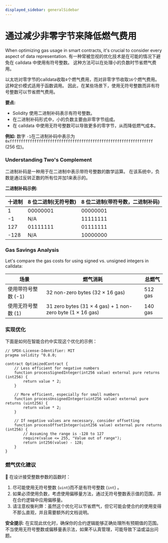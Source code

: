 ```yaml
---
displayed_sidebar: generalSidebar
---
```


# 通过减少非零字节来降低燃气费用

When optimizing gas usage in smart contracts, it's crucial to consider every aspect of data representation. 有一种常被忽视的优化技术是在可能的情况下避免在 calldata 中使用有符号整数。 这种方法可以在处理小的负数时节省燃气费用。

以太坊对零字节的calldata收取`4`个燃气费用，而对非零字节收取`16`个燃气费用。 这种定价模式适用于函数调用。 因此，在某些场景下，使用无符号整数而非有符号整数可以节省燃气费用。

**要点:**

- Solidity 使用二进制补码表示有符号整数。
- 在二进制补码形式中，小的负数主要由非零字节组成。
- 在 calldata 中使用无符号整数可以导致更多的零字节，从而降低燃气成本。

**例如:**
数字 `-1`在二进制补码中表示为`0xffffffffffffffffffffffffffffffffffffffffffffffffffffffffffffffff` (256 位)。

### Understanding Two's Complement

二进制补码是一种用于在二进制中表示带符号整数的数学运算。 在该系统中，负数是通过反转正数的所有位并加1来表示的。

**二进制补码示例:**

| 十进制  | 8 位二进制(无符号数) | 8 位二进制(带符号数，二进制补码) |
| ---- | ------------------------------- | ------------------------------------- |
| 1    | 00000001                        | 00000001                              |
| -1   | N/A                             | 11111111                              |
| 127  | 01111111                        | 01111111                              |
| -128 | N/A                             | 10000000                              |

### Gas Savings Analysis

Let's compare the gas costs for using signed vs. unsigned integers in calldata:

| 场景                              | 燃气消耗                                                                                            | 总燃气     |
| ------------------------------- | ----------------------------------------------------------------------------------------------- | ------- |
| 使用带符号整数 (-1) | 32 non-zero bytes (32 × 16 gas)                                              | 512 gas |
| 使用无符号整数 (1)  | 31 zero bytes (31 × 4 gas) + 1 non-zero byte (1 × 16 gas) | 140 gas |

### 实现优化

下面是如何在智能合约中实现这个优化的示例：

```solidity
// SPDX-License-Identifier: MIT
pragma solidity ^0.8.0;

contract OptimizedContract {
    // Less efficient for negative numbers
    function processSignedInteger(int256 value) external pure returns (int256) {
        return value * 2;
    }

    // More efficient, especially for small numbers
    function processUnsignedInteger(uint256 value) external pure returns (uint256) {
        return value * 2;
    }

    // If negative values are necessary, consider offsetting
    function processOffsetInteger(uint256 value) external pure returns (int256) {
        // Assuming the range is -128 to 127
        require(value <= 255, "Value out of range");
        return int256(value) - 128;
    }
}
```

### 燃气优化建议

🌟 在设计接受整数参数的函数时：

1. 尽可能使用无符号整数 (`uint`)而不是有符号整数 (`int`) 。
2. 如果必须使用负数，考虑使用偏移量方法，通过无符号整数表示值的范围，并在合约逻辑中应用偏移量。
3. 请注意权衡利弊：虽然这个优化可以节省燃气，但它可能会使合约的使用变得不那么直观，并且需要额外的文档说明。

**安全提示**: 在实现此优化时，确保你的合约逻辑能够正确处理所有预期值的范围。 不当使用无符号整数或偏移量表示法，如果不认真管理，可能导致下溢或溢出问题。
